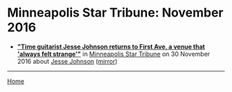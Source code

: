 # Minneapolis Star Tribune: November 2016

 - [**"Time guitarist Jesse Johnson returns to First Ave, a venue that 'always felt strange'"**](http://www.startribune.com/guitarist-jesse-johnson-from-the-time-returns-to-first-ave-a-venue-that-always-felt-strange/403806736/) in [Minneapolis Star Tribune](http://www.startribune.com/) on 30 November 2016 about [Jesse Johnson](https://bjmdotnet.github.io/pr1nc3/topics/jesse-johnson/) ([mirror](https://web.archive.org/web/*/http://www.startribune.com/guitarist-jesse-johnson-from-the-time-returns-to-first-ave-a-venue-that-always-felt-strange/403806736/))

----

[Home](./)
